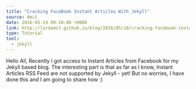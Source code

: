 ```yaml
---
title: "Cracking FaceBook Instant Articles With Jekyll"
source: Amit
date: 2016-05-19 09:10:00 +0000
link: http://lordamit.github.io/blog/2016/05/10/cracking-facebook-instant-articles-with-jekyll-rss-feed/
type: Tutorial
tool:
  - jekyll
---
```

Hello All, Recently I got access to Instant Articles from Facebook for my Jekyll based blog. The interesting part is that as far as I know, Instant Articles RSS Feed are not supported by Jekyll - yet! But no worries, I have done this and I am going to share how :)





